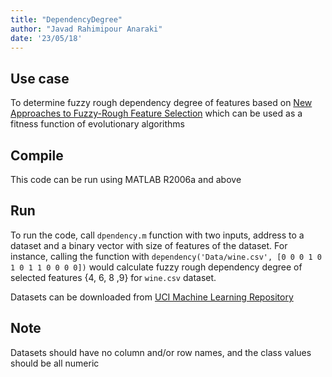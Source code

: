 ```yaml
---
title: "DependencyDegree"
author: "Javad Rahimipour Anaraki"
date: '23/05/18'
---
```


## Use case
To determine fuzzy rough dependency degree of features based on [New Approaches to Fuzzy-Rough Feature Selection](https://ieeexplore.ieee.org/document/4505335/) which can be used as a fitness function of evolutionary algorithms


## Compile
This code can be run using MATLAB R2006a and above

## Run
To run the code, call `dpendency.m` function with two inputs, address to a dataset and a binary vector with size of features of the dataset. For instance, calling the function with `dependency('Data/wine.csv', [0 0 0 1 0 1 0 1 1 0 0 0 0])` would calculate fuzzy rough dependency degree of selected features {4, 6, 8 ,9} for `wine.csv` dataset.

Datasets can be downloaded from [UCI Machine Learning Repository](https://archive.ics.uci.edu/ml/index.php)

## Note
Datasets should have no column and/or row names, and the class values should be all numeric
